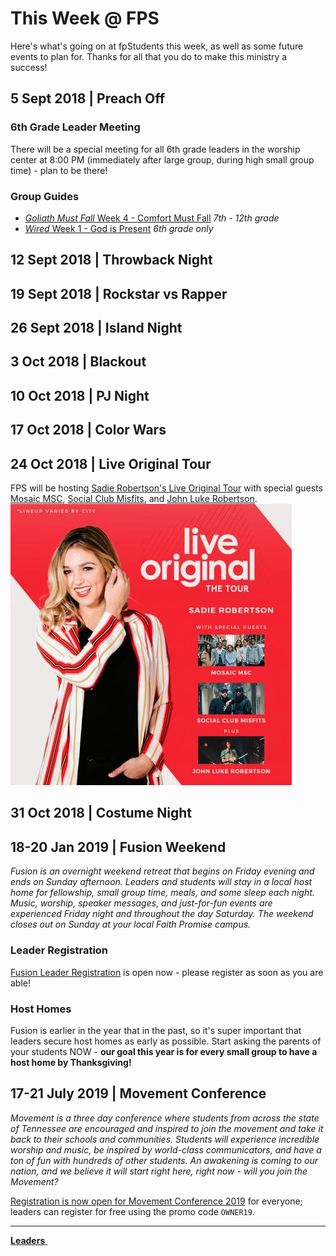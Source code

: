 # This Week @ FPS  
Here's what's going on at fpStudents this week, as well as some future events to plan for. Thanks for all that you do to make this ministry a success!  

## 5 Sept 2018 | Preach Off  

### 6th Grade Leader Meeting  
There will be a special meeting for all 6th grade leaders in the worship center at 8:00 PM (immediately after large group, during high small group time) - plan to be there!  

### Group Guides  
- [*Goliath Must Fall* Week 4 - Comfort Must Fall](guide.pdf) *7th - 12th grade*  
- [*Wired* Week 1 - God is Present](guide-6th.pdf) *6th grade only*  

## 12 Sept 2018 | Throwback Night  

## 19 Sept 2018 | Rockstar vs Rapper  

## 26 Sept 2018 | Island Night  

## 3 Oct 2018 | Blackout  

## 10 Oct 2018 | PJ Night  

## 17 Oct 2018 | Color Wars  

## 24 Oct 2018 | Live Original Tour  
FPS will be hosting [Sadie Robertson's Live Original Tour](https://liveoriginal.com/) with special guests [Mosaic MSC](https://www.mosaicmsc.com/), [Social Club Misfits](http://www.socialclubmisfits.com/), and [John Luke Robertson](http://duckcommander.com/meet-the-family/john-luke-robertson).  
![Sadie Robertson's Live Original Tour](liveoriginal.jpg)  

## 31 Oct 2018 | Costume Night  

## 18-20 Jan 2019 | Fusion Weekend   
*Fusion is an overnight weekend retreat that begins on Friday evening and ends on Sunday afternoon. Leaders and students will stay in a local host home for fellowship, small group time, meals, and some sleep each night. Music, worship, speaker messages, and just-for-fun events are experienced Friday night and throughout the day Saturday. The weekend closes out on Sunday at your local Faith Promise campus.*  

### Leader Registration  
[Fusion Leader Registration](https://my.faithpromise.org/portal/get_form.aspx?id=bad6d912-5be3-4035-8018-f97b6930be56) is open now - please register as soon as you are able!

### Host Homes
Fusion is earlier in the year that in the past, so it's super important that leaders secure host homes as early as possible. Start asking the parents of your students NOW - **our goal this year is for every small group to have a host home by Thanksgiving!**  

## 17-21 July 2019 | Movement Conference  
*Movement is a three day conference where students from across the state of Tennessee are encouraged and inspired to join the movement and take it back to their schools and communities. Students will experience incredible worship and music, be inspired by world-class communicators, and have a ton of fun with hundreds of other students. An awakening is coming to our nation, and we believe it will start right here, right now - will you join the Movement?*  

[Registration is now open for Movement Conference 2019](https://movementconf.com/) for everyone; leaders can register for free using the promo code `OWNER19`.

<!--End of Markdown Content-->
<script src="scripts.js"></script>

<!--Bottom Page Nav Buttons-->
<hr>
<a class="btn btn-default btn-sm" href="/leaders" role="button"><b>Leaders</b>&nbsp;<i class="fa fa-arrow-right"></i></a>
